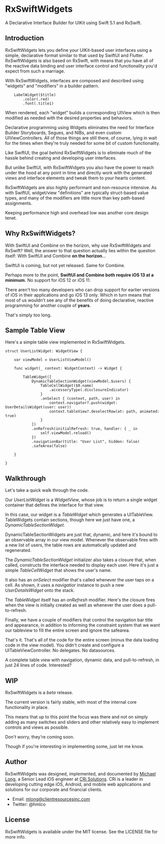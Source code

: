 # RxSwiftWidgets 

A Declarative Interface Builder for UIKit using Swift 5.1 and RxSwift.

## Introduction

RxSwiftWidgets lets you define your UIKit-based user interfaces using a simple, declarative format similar to that used by SwiftUI and Flutter. RxSwiftWidgets is also based on RxSwift, with means that you have all of the reactive data binding and user interface control and functionality you'd expect from such a marriage.

With RxSwiftWidgets, interfaces are composed and described using "widgets" and "modifiers" in a builder pattern. 

```
    LabelWidget($title)
        .color(.red)
        .font(.title1)
```

When rendered, each "widget" builds a corresponding UIView which is then modified as needed with the desired properties and behaviors.

Declarative programming using Widgets eliminates the need for Interface Builder Storyboards, Segues, and NIBs, and even custom UIViewControllers. All of those things are still there, of course, lying in wait for the times when they're truly needed for some bit of custom functionality.

Like SwiftUI, the goal behind RxSwiftWidgets is to eliminate much of the hassle behind creating and developing user interfaces. 

But unlike SwiftUI, with RxSwiftWidgets you also have the power to reach under the hood at any point in time and  directly work with the generated views and interface elements and tweak them to your hearts content.

RxSwiftWidgets are also highly performant and non-resource intensive. As with SwiftUI, widget/view "definitions" are typically struct-based value types, and many of the modifiers are little more than key path-based assignments. 

Keeping performance high and overhead low was another core design tenet.


## Why RxSwiftWidgets?

With SwiftUI and Combine on the horizon, why use RxSwiftWidgets and RxSwift? Well, the answer to that question actually lies within the question itself: With SwiftUI and Combine **on the horizon**...

SwiftUI is coming, but not yet released. Same for Combine. 

Perhaps more to the point, **SwiftUI and Combine both require iOS 13 at a minimum.** No support for iOS 12 or iOS 11.

There aren't too many developers who can drop support for earlier versions of iOS in their applications and go iOS 13 only. Which in turn means that most of us wouldn't see any of the benefits of doing declarative, reactive programming for another couple of **years**. 

That's simply too long.

## Sample Table View

Here's a simple table view implemented in RxSwiftWidgets.

```
struct UserListWidget: WidgetView {

    var viewModel = UserListViewModel()

    func widget(_ context: WidgetContext) -> Widget {

        TableWidget([
            DynamicTableSectionWidget(viewModel.$users) {
                TableCellWidget($0.name)
                    .accessoryType(.disclosureIndicator)
                }
                .onSelect { (context, path, user) in
                    context.navigator?.push(widget: UserDetailsWidget(user: user))
                    context.tableView?.deselectRow(at: path, animated: true)
                }
            ])
            .onRefresh(initialRefresh: true, handler: { _ in
                self.viewModel.reload()
            })
            .navigationBar(title: "User List", hidden: false)
            .safeArea(false)
        
    }

}
```
## Walkthrough

Let's take a quick walk through the code.

Our *UserListWidget* is a *WidgetView*, whose job is to return a single widget container that defines the interface for that view.

In this case, our widget is a *TableWidget* which generates a UITableView. TableWidgets contain sections, though here we just have one, a *DynamicTableSectionWidget*.

DynamicTableSectionWidgets are just that, dynamic, and here it's bound to an observable array in our view model. Whenever the observable fires with a new list of users, the table rows are automatically updated and regenerated.

The *DynamicTableSectionWidget* initializer also takes a closure that, when called, constructs the interface needed to display each user. Here it's just a simple *TableCellWidget* that shows the user's name.

It also has an *onSelect* modifier that's called whenever the user taps on a cell. As shown, it uses a *navigatior* instance to push a new *UserDetailsWidget* onto the stack.

The *TableWidget* itself has an *onRefresh* modifier. Here's the closure fires when the view is initially created as well as whenever the user does a pull-to-refresh.

Finally, we have a couple of modifiers that control the navigation bar title and appearance, in addition to informing the constraint system that we want our tableview to fill the entire screen and ignore the safearea.

That's it. That's all of the code for the entire screen (minus the data loading code in the view model). You didn't create and configure a UITableViewController. No delegates. No datasources.

A complete table view with navigation, dynamic data, and pull-to-refresh, in just 24 lines of code. Interested?

## WIP

RxSwiftWidgets is a *beta* release. 

The current version is fairly stable, with most of the internal core functionality in place. 

This means that up to this point the focus was there and not on simply adding as many switches and sliders and other relatively easy to implement controls and views as possible.

Don't worry, they're coming soon.

Though if you're interesting in implementing some, just let me know.

## Author

RxSwiftWidgets was designed, implemented, and documented by [Michael Long](https://www.linkedin.com/in/hmlong/), a Senior Lead iOS engineer at [CRi Solutions](https://www.clientresourcesinc.com/solutions/). CRi is a leader in developing cutting edge iOS, Android, and mobile web applications and solutions for our corporate and financial clients.

* Email: [mlong@clientresourcesinc.com](mailto:mlong@clientresourcesinc.com)
* Twitter: @hmlco

## License

RxSwiftWidgets is available under the MIT license. See the LICENSE file for more info.
